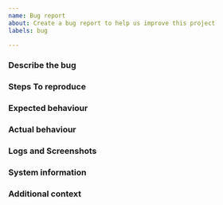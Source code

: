 ```yaml
---
name: Bug report
about: Create a bug report to help us improve this project
labels: bug

---
```


### Describe the bug

<!-- A clear and concise description of what the bug is. -->

### Steps To reproduce

<!-- A concise, repeatable, example of how to reproduce the issue. -->

### Expected behaviour

<!-- A clear and concise description of what you expected to happen. -->

### Actual behaviour

<!-- A clear and concise description of what actually happened. If an exception occurred, please include a stack trace if available. -->

### Logs and Screenshots

<!-- If applicable, add links to workflow logs or screenshots to help explain your problem. -->

### System information

<!--
- OS: [e.g. Windows 10]
- Code Version [e.g. Git commit SHA]
-->

### Additional context

<!-- Add any other context about the problem here. -->
